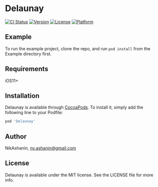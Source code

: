 # Delaunay

[![CI Status](http://img.shields.io/travis/NikAshanin/Delaunay.svg?style=flat)](https://travis-ci.org/NikAshanin/Delaunay)
[![Version](https://img.shields.io/cocoapods/v/Delaunay.svg?style=flat)](http://cocoapods.org/pods/Delaunay)
[![License](https://img.shields.io/cocoapods/l/Delaunay.svg?style=flat)](http://cocoapods.org/pods/Delaunay)
[![Platform](https://img.shields.io/cocoapods/p/Delaunay.svg?style=flat)](http://cocoapods.org/pods/Delaunay)

## Example

To run the example project, clone the repo, and run `pod install` from the Example directory first.

## Requirements

iOS11+

## Installation

Delaunay is available through [CocoaPods](http://cocoapods.org). To install
it, simply add the following line to your Podfile:

```ruby
pod 'Delaunay'
```

## Author

NikAshanin, nv.ashanin@gmail.com

## License

Delaunay is available under the MIT license. See the LICENSE file for more info.
